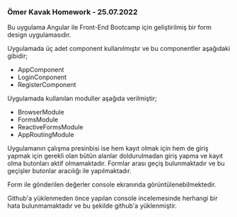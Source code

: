 ### Ömer Kavak Homework - 25.07.2022

Bu uygulama Angular ile Front-End Bootcamp için geliştirilmiş bir form design uygulamasıdır.

Uygulamada üç adet component kullanılmıştır ve bu componentler aşağıdaki gibidir;

- AppComponent
- LoginConponent
- RegisterComponent

Uygulamada kullanılan moduller aşağıda verilmiştir;

- BrowserModule
- FormsModule
- ReactiveFormsModule
- AppRoutingModule

Uygulamanın çalışma presinbisi ise hem kayıt olmak için hem de giriş yapmak için gerekli olan bütün alanlar doldurulmadan
giriş yapma ve kayıt olma butonları aktif olmamaktadır. Formlar arası geçiş bulunmaktadır ve bu geçişler butonlar
aracılığı ile yapılmaktadır.

Form ile gönderilen değerler console ekranında görüntülenebilmektedir.

Github'a yüklenmeden önce yapılan console incelemesinde herhangi bir hata bulunmamaktadır ve bu şekilde github'a yüklenmiştir.
